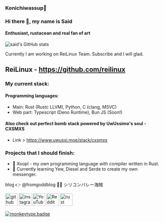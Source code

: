 ### Konichiwassup👋


### Hi there 👋, my name is Said
#### Enthusiast, rustacean and real fan of art

![said's GitHub stats](https://github-readme-stats.vercel.app/api?username=saidofficial&show_icons=true&theme=radical)

Currently I am working on ReiLinux Team. Subscribe and I will glad.
## ReiLinux - https://github.com/reilinux
### My current stack:
 #### Programming languages:
 - Main: Rust (Rustc LLVM), Python, C (clang, MSVC)
 - Web part: Typescript (Deno Runtime), Bun JS (Soon!)
 
 #### Also check out perfect bomb stack powered by UwUssimo's soul - CXSMXS
 - Link > https://www.uwussi.moe/stack/cxsmxs

 
### Projects that I should finish:
- 🔭 Xoopl - my own programming language with compiler written in Rust. 
- 🌱 Currently learning Yew, Diesel and Serde to create my own messenger. 

blog 👉 @fromgoddblog 🏴‍☠️ シリコンバレー海賊

[<img src='https://cdn.jsdelivr.net/npm/simple-icons@3.0.1/icons/github.svg' alt='github' height='40'>](https://github.com/saidofficial)  [<img src='https://cdn.jsdelivr.net/npm/simple-icons@3.0.1/icons/instagram.svg' alt='instagram' height='40'>](https://www.instagram.com/just_said228/)  [<img src='https://cdn.jsdelivr.net/npm/simple-icons@3.0.1/icons/youtube.svg' alt='YouTube' height='40'>](https://www.youtube.com/channel/UCn90Pi4_47BdLqtn5pc6FaA)  [<img src='https://cdn.jsdelivr.net/npm/simple-icons@3.0.1/icons/reddit.svg' alt='Reddit' height='40'>](https://www.reddit.com/user/fromgodmusician)  [<img src='https://cdn.jsdelivr.net/npm/simple-icons@3.0.1/icons/rust.svg' alt='rust' height='40'>](wassup)  

[![monkeytype.badge]](https://monkeytype.com/)

[monkeytype.badge]: https://img.shields.io/endpoint?style=for-the-badge&url=https%3A%2F%2Fmonkeytype-badge-vhd5lan7mmhz.runkit.sh%3Fmessage%3D125wpm%26label%3Dmonkeytype%26logoVariant%3Dtwo
